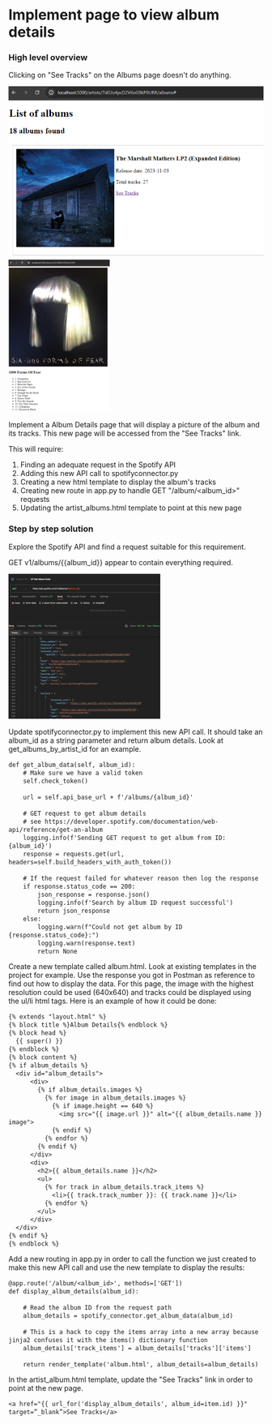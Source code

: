 # Implement page to view album details

### High level overview

Clicking on "See Tracks" on the Albums page doesn't do anything.

![Alt text](../assets/images/image-16.png)
![Alt text](../assets/images/image-17.png)

Implement a Album Details page that will display a picture of the album and its tracks. This new page will be accessed from the "See Tracks" link.

This will require:

1. Finding an adequate request in the Spotify API
2. Adding this new API call to spotifyconnector.py
3. Creating a new html template to display the album's tracks
4. Creating  new route in app.py to handle GET "/album/<album_id>" requests
5. Updating the artist_albums.html template to point at this new page

### Step by step solution

Explore the Spotify API and find a request suitable for this requirement.

GET v1/albums/{{album_id}} appear to contain everything required.

![Alt text](../assets/images/image-18.png)

Update spotifyconnector.py to implement this new API call. It should take an album_id as a string parameter and return album details. Look at get_albums_by_artist_id for an example.

```
def get_album_data(self, album_id):
    # Make sure we have a valid token
    self.check_token()
 
    url = self.api_base_url + f'/albums/{album_id}'
 
    # GET request to get album details
    # see https://developer.spotify.com/documentation/web-api/reference/get-an-album
    logging.info(f'Sending GET request to get album from ID: {album_id}')
    response = requests.get(url, headers=self.build_headers_with_auth_token())
 
    # If the request failed for whatever reason then log the response
    if response.status_code == 200:
        json_response = response.json()
        logging.info(f'Search by album ID request successful')
        return json_response
    else:
        logging.warn(f"Could not get album by ID {response.status_code}:")
        logging.warn(response.text)
        return None
```

Create a new template called album.html. Look at existing templates in the project for example. Use the response you got in Postman as reference to find out how to display the data. For this page, the image with the highest resolution could be used (640x640) and tracks could be displayed using the ul/li html tags. Here is an example of how it could be done:

```
{% extends "layout.html" %}
{% block title %}Album Details{% endblock %}
{% block head %}
  {{ super() }}
{% endblock %}
{% block content %}
{% if album_details %}
  <div id="album_details">
      <div>
        {% if album_details.images %}
          {% for image in album_details.images %}
            {% if image.height == 640 %}
              <img src="{{ image.url }}" alt="{{ album_details.name }} image">
            {% endif %}
          {% endfor %}
        {% endif %}
      </div>
      <div>
        <h2>{{ album_details.name }}</h2>
        <ul>
          {% for track in album_details.track_items %}
            <li>{{ track.track_number }}: {{ track.name }}</li>
          {% endfor %}
        </ul>
      </div>
  </div>
{% endif %}
{% endblock %}
```

Add a new routing in app.py in order to call the function we just created to make this new API call and use the new template to display the results:

```
@app.route('/album/<album_id>', methods=['GET'])
def display_album_details(album_id):
 
    # Read the album ID from the request path
    album_details = spotify_connector.get_album_data(album_id)
 
    # This is a hack to copy the items array into a new array because jinja2 confuses it with the items() dictionary function
    album_details['track_items'] = album_details['tracks']['items']
 
    return render_template('album.html', album_details=album_details)
```

In the artist_album.html template, update the "See Tracks" link in order to point at the new page.

```
<a href="{{ url_for('display_album_details', album_id=item.id) }}" target=”_blank”>See Tracks</a>
```